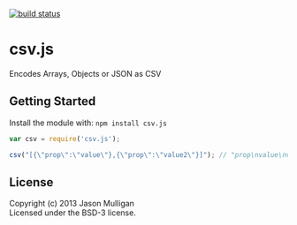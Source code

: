 [![build status](https://secure.travis-ci.org/avoidwork/csv.js.png)](http://travis-ci.org/avoidwork/csv.js)
# csv.js

Encodes Arrays, Objects or JSON as CSV

## Getting Started
Install the module with: `npm install csv.js`

```javascript
var csv = require('csv.js');

csv("[{\"prop\":\"value\"},{\"prop\":\"value2\"}]"); // "prop\nvalue\nvalue2"
```

## License
Copyright (c) 2013 Jason Mulligan  
Licensed under the BSD-3 license.
